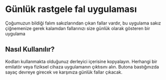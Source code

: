 # Günlük rastgele fal uygulaması

Çoğumuzun bildiği falım sakızlarından çıkan fallar vardır, bu uygulama sakız çiğnemenize gerek kalamdan fallarınızı size günlük olarak gösteren bir uygulama

## Nasıl Kullanılır?

Kodları kullanmakta olduğunuz derleyici içerisine kopyalayın.
Herhangi bir emilatör veya fiziksel cihaza uygulamanın çıktısını alın.
Butona bastığınızda sayaç devreye girecek ve karşınıza günlük fallar çıkacak.
